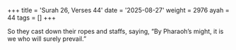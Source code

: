 +++
title = 'Surah 26, Verses 44'
date = '2025-08-27'
weight = 2976
ayah = 44
tags = []
+++

So they cast down their ropes and staffs, saying, “By Pharaoh’s might, it is we who will surely prevail.”